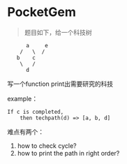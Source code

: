 # PocketGem

> 题目如下，给一个科技树

          a     e
        /   \  /
       b    c
        \   /
          d

写一个function print出需要研究的科技

example： 
    
    If c is completed, 
        then techpath(d) => [a, b, d]

难点有两个：

1. how to check cycle?
2. how to print the path in right order?

